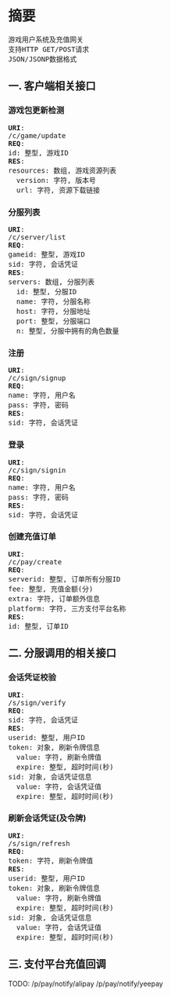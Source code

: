 # 摘要
<pre>
游戏用户系统及充值网关
支持HTTP GET/POST请求
JSON/JSONP数据格式
</pre>

## 一. 客户端相关接口

### 游戏包更新检测
<pre>
<b>URI</b>:
/c/game/update
<b>REQ</b>:
id: 整型, 游戏ID
<b>RES</b>:
resources: 数组, 游戏资源列表
&nbsp;&nbsp;version: 字符, 版本号
&nbsp;&nbsp;url: 字符, 资源下载链接
</pre>

### 分服列表
<pre>
<b>URI</b>:
/c/server/list
<b>REQ</b>:
gameid: 整型, 游戏ID
sid: 字符, 会话凭证
<b>RES</b>:
servers: 数组, 分服列表
&nbsp;&nbsp;id: 整型, 分服ID
&nbsp;&nbsp;name: 字符, 分服名称
&nbsp;&nbsp;host: 字符, 分服地址
&nbsp;&nbsp;port: 整型, 分服端口
&nbsp;&nbsp;n: 整型, 分服中拥有的角色数量
</pre>

### 注册
<pre>
<b>URI</b>:
/c/sign/signup
<b>REQ</b>:
name: 字符, 用户名
pass: 字符, 密码
<b>RES</b>:
sid: 字符, 会话凭证
</pre>

### 登录
<pre>
<b>URI</b>:
/c/sign/signin
<b>REQ</b>:
name: 字符, 用户名
pass: 字符, 密码
<b>RES</b>:
sid: 字符, 会话凭证
</pre>

### 创建充值订单
<pre>
<b>URI</b>:
/c/pay/create
<b>REQ</b>:
serverid: 整型, 订单所有分服ID
fee: 整型, 充值金额(分)
extra: 字符, 订单额外信息
platform: 字符, 三方支付平台名称
<b>RES</b>:
id: 整型, 订单ID
</pre>

## 二. 分服调用的相关接口

### 会话凭证校验
<pre>
<b>URI</b>:
/s/sign/verify
<b>REQ</b>:
sid: 字符, 会话凭证
<b>RES</b>:
userid: 整型, 用户ID
token: 对象, 刷新令牌信息
&nbsp;&nbsp;value: 字符, 刷新令牌值
&nbsp;&nbsp;expire: 整型, 超时时间(秒)
sid: 对象, 会话凭证信息
&nbsp;&nbsp;value: 字符, 会话凭证值
&nbsp;&nbsp;expire: 整型, 超时时间(秒)
</pre>

### 刷新会话凭证(及令牌)
<pre>
<b>URI</b>:
/s/sign/refresh
<b>REQ</b>:
token: 字符, 刷新令牌值
<b>RES</b>:
userid: 整型, 用户ID
token: 对象, 刷新令牌信息
&nbsp;&nbsp;value: 字符, 刷新令牌值
&nbsp;&nbsp;expire: 整型, 超时时间(秒)
sid: 对象, 会话凭证信息
&nbsp;&nbsp;value: 字符, 会话凭证值
&nbsp;&nbsp;expire: 整型, 超时时间(秒)
</pre>

## 三. 支付平台充值回调
TODO:
/p/pay/notify/alipay
/p/pay/notify/yeepay